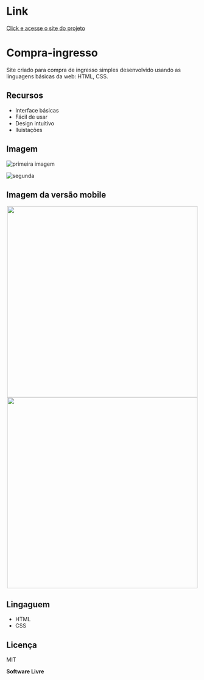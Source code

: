  # Link 

 [Click e acesse o site do projeto](https://compra-de-ingresso.netlify.app/)


# Compra-ingresso

Site criado para compra de ingresso simples desenvolvido usando as linguagens básicas da web: HTML, CSS.

## Recursos

- Interface básicas
- Fácil de usar
- Design intuitivo
- Iluistações

## Imagem

  ![primeira imagem](https://user-images.githubusercontent.com/103123262/202815740-413a51f9-1c66-4d2f-8cdc-5c1a69099e7e.jpg)
  
  ![segunda](https://user-images.githubusercontent.com/103123262/202816263-034a906d-8814-47e3-b355-ea1ee3756caf.jpg)

  ## Imagem da versão mobile

<div align="center">
  <img src="https://user-images.githubusercontent.com/103123262/202828987-1709f618-177e-4ddb-8f61-cd627c1b7130.jpeg" width="500px" />
</div>

<div align="center">
  <img src="https://user-images.githubusercontent.com/103123262/202829023-aa73c82e-ca5f-4fa0-90b8-cb8cf7ae3e01.jpeg" width="500px" />
</div>

 ## Lingaguem
 
 - HTML
 - CSS

## Licença

MIT

**Software Livre**
